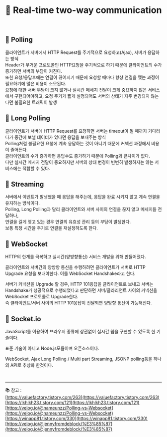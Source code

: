 # 🔑 Real-time two-way communication

<br>

## 📌 Polling

클라이언트가 서버에서 HTTP Request를 주기적으로 요청하고(Ajax), 서버가 응답하는 방식<br>
Header가 무거운 프로토콜인 HTTP요청을 주기적으로 하기 때문에 클라이언트의 수가 증가하면 서버의 부담이 커진다.<br>
또한 요청/응답후에는 연결이 끊어지기 때문에 요청할 때마다 항상 연결을 맺는 과정이 필요하기에 많은 비용이 소모된다.<br>
요청에 대한 서버 부담이 크지 않거나 실시간 메세지 전달이 크게 중요하지 않은 서비스에서 구현되어야하고, 요청 주기가 짧게 설정되어도 서버의 상태가 자주 변경되지 않는다면 불필요한 트래픽이 발생

## 📌 Long Polling

클라이언트가 서버에 HTTP Request를 요청하면 서버는 timeout이 될 때까지 기다리다가 중간에 보낼 데이터가 있다면 응답을 보내주는 방식<br>
Polling처럼 불필요한 요청에 계속 응답하는 것이 아니기 때문에 커넥션 과정에서 비용이 줄어든다.<br>
클라이언트의 수가 증가하면 응답수도 증가하기 때문에 Polling과 큰차이가 없다.<br>
다만 실시간 메시지 전달이 중요하지만 서버의 상태 변경이 빈번히 발생하지는 않는 서비스에는 적합할 수 있다.

## 📌 Streaming

서버에서 이벤트가 발생했을 때 응답을 해주는데, 응답을 완료 시키지 않고 계속 연결을 유지하는 방식이다.<br>
Polling, Long Polling과 달리 클라이언트와 서버 사이의 연결을 끊지 않고 메세지들 전달하나,<br>
연결을 길게 맺고 있는 경우 연결의 유효성 관리 등의 부담이 발생한다.<br>
보통 특정 시간을 주기로 연결을 재설정하도록 한다.

## 📌 WebSocket

HTTP의 한계를 극복하고 실시간(양방향통신) 서비스 개발을 위해 만들어졌다.

클라이언트와 서버간의 양방향 통신을 수행하려면 클라이언트가 서버로 HTTP Upgrade 요청을 보내야한다. 이를 WebSocket Handshake라고 한다.

서버가 커넥션을 Upgrade 할 경우, HTTP 101응답을 클라이언트로 보내고 서버는 Handshake가 성공적으로 수행되었다고 판단하면 서버/클라리언트 사이의 커넥션을 WebSocket 프로토콜로 Upgrade한다.<br>
즉 클라이언트/서버 사이의 HTTP 101응답이 전달되면 양방향 통신이 가능해진다.

## 📌 Socket.io

JavaScript를 이용하여 브라우저 종류에 상관없이 실시간 웹을 구현할 수 있도록 한 기술이다.

표준 기술이 아니고 Node.js모듈이며 오픈소스이다.

WebSocket, Ajax Long Polling / Multi part Streaming, JSONP polling등을 하나의 API로 추상화 한것이다.

<br>

---

📚 참고 : <br>
[https://valuefactory.tistory.com/263](https://valuefactory.tistory.com/263)
<br>
[https://lkhlkh23.tistory.com/121](https://lkhlkh23.tistory.com/121)
<br>
[https://velog.io/@nameunzz/Polling-vs-Websocket](https://velog.io/@nameunzz/Polling-vs-Websocket)
<br>
[https://winapp81.tistory.com/330](https://winapp81.tistory.com/330)
<br>
[https://velog.io/@jennyfromdeblock/%E3%85%87](https://velog.io/@jennyfromdeblock/%E3%85%87)